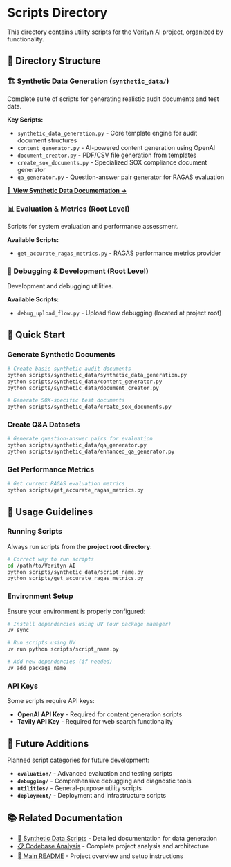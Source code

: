 # Scripts Directory

This directory contains utility scripts for the Verityn AI project, organized by functionality.

## 📂 **Directory Structure**

### **🏗️ Synthetic Data Generation** (`synthetic_data/`)
Complete suite of scripts for generating realistic audit documents and test data.

**Key Scripts:**
- `synthetic_data_generation.py` - Core template engine for audit document structures
- `content_generator.py` - AI-powered content generation using OpenAI
- `document_creator.py` - PDF/CSV file generation from templates
- `create_sox_documents.py` - Specialized SOX compliance document generator
- `qa_generator.py` - Question-answer pair generator for RAGAS evaluation

[📖 **View Synthetic Data Documentation →**](synthetic_data/README.md)

### **📊 Evaluation & Metrics** (Root Level)
Scripts for system evaluation and performance assessment.

**Available Scripts:**
- `get_accurate_ragas_metrics.py` - RAGAS performance metrics provider

### **🔧 Debugging & Development** (Root Level)
Development and debugging utilities.

**Available Scripts:**
- `debug_upload_flow.py` - Upload flow debugging (located at project root)

## 🚀 **Quick Start**

### **Generate Synthetic Documents**
```bash
# Create basic synthetic audit documents
python scripts/synthetic_data/synthetic_data_generation.py
python scripts/synthetic_data/content_generator.py
python scripts/synthetic_data/document_creator.py

# Generate SOX-specific test documents
python scripts/synthetic_data/create_sox_documents.py
```

### **Create Q&A Datasets**
```bash
# Generate question-answer pairs for evaluation
python scripts/synthetic_data/qa_generator.py
python scripts/synthetic_data/enhanced_qa_generator.py
```

### **Get Performance Metrics**
```bash
# Get current RAGAS evaluation metrics
python scripts/get_accurate_ragas_metrics.py
```

## 📝 **Usage Guidelines**

### **Running Scripts**
Always run scripts from the **project root directory**:

```bash
# Correct way to run scripts
cd /path/to/Verityn-AI
python scripts/synthetic_data/script_name.py
python scripts/get_accurate_ragas_metrics.py
```

### **Environment Setup**
Ensure your environment is properly configured:

```bash
# Install dependencies using UV (our package manager)
uv sync

# Run scripts using UV
uv run python scripts/script_name.py

# Add new dependencies (if needed)
uv add package_name
```

### **API Keys**
Some scripts require API keys:
- **OpenAI API Key** - Required for content generation scripts
- **Tavily API Key** - Required for web search functionality

## 🎯 **Future Additions**

Planned script categories for future development:

- **`evaluation/`** - Advanced evaluation and testing scripts
- **`debugging/`** - Comprehensive debugging and diagnostic tools  
- **`utilities/`** - General-purpose utility scripts
- **`deployment/`** - Deployment and infrastructure scripts

## 📚 **Related Documentation**

- [📖 Synthetic Data Scripts](synthetic_data/README.md) - Detailed documentation for data generation
- [📋 Codebase Analysis](../CODEBASE_ANALYSIS.md) - Complete project analysis and architecture
- [🚀 Main README](../README.md) - Project overview and setup instructions 